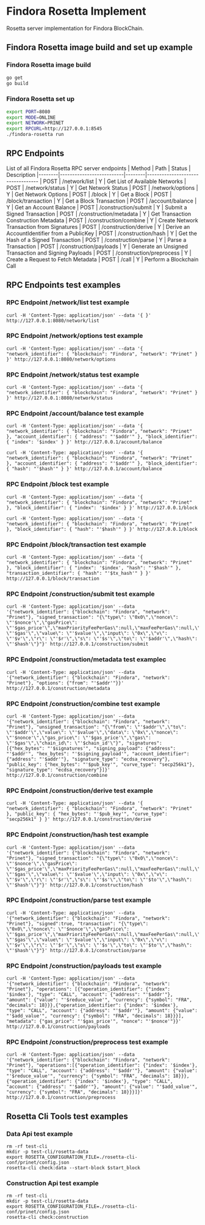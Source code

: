 # Findora Rosetta Implement
Rosetta server implementation for Findora BlockChain.

## Findora Rosetta image build and set up example
### Findora Rosetta image build
```bash
go get
go build
```

### Findora Rosetta set up
```bash
export PORT=8080
export MODE=ONLINE
export NETWORK=PRINET
export RPCURL=http://127.0.0.1:8545 
./findora-rosetta run
```


## RPC Endpoints
List of all Findora Rosetta RPC server endpoints
| Method | Path                     | Status | Description
|--------|--------------------------|--------|----------------------------------
| POST   | /network/list            | Y      | Get List of Available Networks
| POST   | /network/status          | Y      | Get Network Status
| POST   | /network/options         | Y      | Get Network Options
| POST   | /block                   | Y      | Get a Block
| POST   | /block/transaction       | Y      | Get a Block Transaction
| POST   | /account/balance         | Y      | Get an Account Balance
| POST   | /construction/submit     | Y      | Submit a Signed Transaction
| POST   | /construction/metadata   | Y      | Get Transaction Construction Metadata
| POST   | /construction/combine    | Y      | Create Network Transaction from Signatures
| POST   | /construction/derive     | Y      | Derive an AccountIdentifier from a PublicKey
| POST   | /construction/hash       | Y      | Get the Hash of a Signed Transaction
| POST   | /construction/parse      | Y      | Parse a Transaction
| POST   | /construction/payloads   | Y      | Generate an Unsigned Transaction and Signing Payloads
| POST   | /construction/preprocess | Y      | Create a Request to Fetch Metadata
| POST   | /call                    | Y      | Perform a Blockchain Call


## RPC Endpoints test examples
### RPC Endpoint /network/list test example
```
curl -H 'Content-Type: application/json' --data '{ }' http://127.0.0.1:8080/network/list
```
### RPC Endpoint /network/options test example
```
curl -H 'Content-Type: application/json' --data '{ "network_identifier": { "blockchain": "Findora", "network": "Prinet" } }' http://127.0.0.1:8080/network/options
```
### RPC Endpoint /network/status test example
```
curl -H 'Content-Type: application/json' --data '{ "network_identifier": { "blockchain": "Findora", "network": "Prinet" } }' http://127.0.0.1:8080/network/status
```
### RPC Endpoint /account/balance test example
```
curl -H 'Content-Type: application/json' --data '{ "network_identifier": { "blockchain": "Findora", "network": "Prinet" }, "account_identifier": { "address": "'$addr'" }, "block_identifier": { "index": '$index' } }' http://127.0.0.1/account/balance

curl -H 'Content-Type: application/json' --data '{ "network_identifier": { "blockchain": "Findora", "network": "Prinet" }, "account_identifier": { "address": "'$addr'" }, "block_identifier": { "hash": "'$hash'" } }' http://127.0.0.1/account/balance
```
### RPC Endpoint /block test example
```
curl -H 'Content-Type: application/json' --data '{ "network_identifier": { "blockchain": "Findora", "network": "Prinet" }, "block_identifier": { "index": '$index' } }' http://127.0.0.1/block

curl -H 'Content-Type: application/json' --data '{ "network_identifier": { "blockchain": "Findora", "network": "Prinet" }, "block_identifier": { "hash": "'$hash'" } }' http://127.0.0.1/block
```
### RPC Endpoint /block/transaction test example
```
curl -H 'Content-Type: application/json' --data '{ "network_identifier": { "blockchain": "Findora", "network": "Prinet" }, "block_identifier": { "index": '$index', "hash": "'$hash'" }, "transaction_identifier": { "hash": "'$tx_hash'" } }' http://127.0.0.1/block/transaction
```
### RPC Endpoint /construction/submit test example
```
curl -H 'Content-Type: application/json' --data '{"network_identifier": {"blockchain": "Findora", "network": "Prinet"}, "signed_transaction": "{\"type\": \"0x0\",\"nonce\": \"'$nonce'\",\"gasPrice\": \"'$gas_price'\",\"maxPriorityFeePerGas\":null,\"maxFeePerGas\":null,\"gas\": \"'$gas'\",\"value\": \"'$value'\",\"input\": \"0x\",\"v\": \"'$v'\",\"r\": \"'$r'\",\"s\": \"'$s'\",\"to\": \"'$addr'\",\"hash\": \"'$hash'\"}"}' http://127.0.0.1/construction/submit
```
### RPC Endpoint /construction/metadata test examplec
```
curl -H 'Content-Type: application/json' --data '{"network_identifier": {"blockchain": "Findora", "network": "Prinet"}, "options": {"from": "'$addr'"}}' http://127.0.0.1/construction/metadata
```
### RPC Endpoint /construction/combine test example
```
curl -H 'Content-Type: application/json' --data '{"network_identifier": {"blockchain": "Findora", "network": "Prinet"}, "unsigned_transaction": "{\"from\": \"'$addr'\",\"to\": \"'$addr'\",\"value\": \"'$value'\",\"data\": \"0x\",\"nonce\": \"'$nonce'\",\"gas_price\": \"'$gas_price'\",\"gas\": \"'$gas'\",\"chain_id\": \"'$chain_id'\"}", "signatures":[{"hex_bytes": "'$signatures'", "signing_payload": {"address": "'$addr'", "hex_bytes": "'$signing_payload'", "account_identifier": {"address": "'$addr'"}, "signature_type": "ecdsa_recovery"}, "public_key": {"hex_bytes": "'$pub_key'", "curve_type": "secp256k1"}, "signature_type": "ecdsa_recovery"}]}' http://127.0.0.1/construction/combine
```
### RPC Endpoint /construction/derive test example
```
curl -H 'Content-Type: application/json' --data '{ "network_identifier": { "blockchain": "Findora", "network": "Prinet" }, "public_key": { "hex_bytes": "'$pub_key'", "curve_type": "secp256k1" } }' http://127.0.0.1/construction/derive
```
### RPC Endpoint /construction/hash test example
```
curl -H 'Content-Type: application/json' --data '{"network_identifier": {"blockchain": "Findora", "network": "Prinet"}, "signed_transaction": "{\"type\": \"0x0\",\"nonce\": \"'$nonce'\",\"gasPrice\": \"'$gas_price'\",\"maxPriorityFeePerGas\":null,\"maxFeePerGas\":null,\"gas\": \"'$gas'\",\"value\": \"'$value'\",\"input\": \"0x\",\"v\": \"'$v'\",\"r\": \"'$r'\",\"s\": \"'$s'\",\"to\": \"'$to'\",\"hash\": \"'$hash'\"}"}' http://127.0.0.1/construction/hash
```
### RPC Endpoint /construction/parse test example
```
curl -H 'Content-Type: application/json' --data '{"network_identifier": {"blockchain": "Findora", "network": "Prinet"}, "signed":true, "transaction": "{\"type\": \"0x0\",\"nonce\": \"'$nonce'\",\"gasPrice\": \"'$gas_price'\",\"maxPriorityFeePerGas\":null,\"maxFeePerGas\":null,\"gas\": \"'$gas'\",\"value\": \"'$value'\",\"input\": \"0x\",\"v\": \"'$v'\",\"r\": \"'$r'\",\"s\": \"'$s'\",\"to\": \"'$to'\",\"hash\": \"'$hash'\"}"}' http://127.0.0.1/construction/parse
```
### RPC Endpoint /construction/payloads test example
```
curl -H 'Content-Type: application/json' --data '{"network_identifier": {"blockchain": "Findora", "network": "Prinet"}, "operations": [{"operation_identifier": {"index": '$index'}, "type": "CALL", "account": {"address": "'$addr'"}, "amount": {"value": "'$reduce_value'", "currency": {"symbol": "FRA", "decimals": 18}}},{"operation_identifier": {"index": '$index'}, "type": "CALL", "account": {"address": "'$addr'"}, "amount": {"value": "'$add_value'", "currency": {"symbol": "FRA", "decimals": 18}}}], "metadata": {"gas_price": "'$gas_price'", "nonce": "'$nonce'"}}' http://127.0.0.1/construction/payloads
```
### RPC Endpoint /construction/preprocess test example
```
curl -H 'Content-Type: application/json' --data '{"network_identifier": {"blockchain": "Findora", "network": "Prinet"}, "operations":[{"operation_identifier": {"index": '$index'}, "type": "CALL", "account": {"address": "'$addr'"}, "amount": {"value": "'$reduce_value'", "currency": {"symbol": "FRA", "decimals": 18}}},{"operation_identifier": {"index": '$index'}, "type": "CALL", "account": {"address": "'$addr'"}, "amount": {"value": "'$add_value'", "currency": {"symbol": "FRA", "decimals": 18}}}]}' http://127.0.0.1/construction/preprocess
```

## Rosetta Cli Tools test examples
### Data Api test example
```
rm -rf test-cli
mkdir -p test-cli/rosetta-data
export ROSETTA_CONFIGURATION_FILE=./rosetta-cli-conf/prinet/config.json
rosetta-cli check:data --start-block $start_block
```

### Construction Api test example
```
rm -rf test-cli
mkdir -p test-cli/rosetta-data
export ROSETTA_CONFIGURATION_FILE=./rosetta-cli-conf/prinet/config.json
rosetta-cli check:construction
```